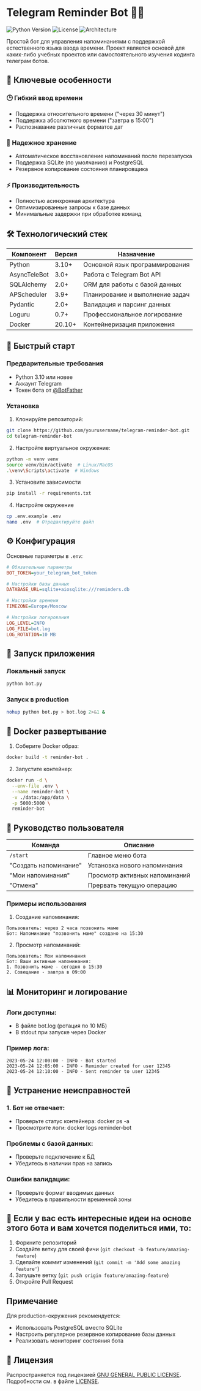 # Telegram Reminder Bot 🤖⏰

![Python Version](https://img.shields.io/badge/python-3.10%2B-blue)
![License](https://img.shields.io/badge/license-gnu-general)
![Architecture](https://img.shields.io/badge/architecture-async-orange)

Простой бот для управления напоминаниями с поддержкой естественного языка ввода времени. Проект является основой для каких-либо учебных проектов или самостоятельного изучения кодинга телеграм ботов.

## 🌟 Ключевые особенности

### 🕒 Гибкий ввод времени
- Поддержка относительного времени ("через 30 минут")
- Поддержка абсолютного времени ("завтра в 15:00")
- Распознавание различных форматов дат

### 🔄 Надежное хранение
- Автоматическое восстановление напоминаний после перезапуска
- Поддержка SQLite (по умолчанию) и PostgreSQL
- Резервное копирование состояния планировщика

### ⚡ Производительность
- Полностью асинхронная архитектура
- Оптимизированные запросы к базе данных
- Минимальные задержки при обработке команд

## 🛠 Технологический стек

| Компонент       | Версия  | Назначение                          |
|-----------------|---------|-------------------------------------|
| Python          | 3.10+   | Основной язык программирования      |
| AsyncTeleBot    | 3.0+    | Работа с Telegram Bot API           |
| SQLAlchemy      | 2.0+    | ORM для работы с базой данных       |
| APScheduler     | 3.9+    | Планирование и выполнение задач     |
| Pydantic        | 2.0+    | Валидация и парсинг данных          |
| Loguru          | 0.7+    | Профессиональное логирование        |
| Docker          | 20.10+  | Контейнеризация приложения          |

## 🚀 Быстрый старт

### Предварительные требования
- Python 3.10 или новее
- Аккаунт Telegram
- Токен бота от [@BotFather](https://t.me/BotFather)

### Установка

1. Клонируйте репозиторий:
```bash
git clone https://github.com/yourusername/telegram-reminder-bot.git
cd telegram-reminder-bot 
```

2. Настройте виртуальное окружение:
```bash
python -m venv venv
source venv/bin/activate  # Linux/MacOS
.\venv\Scripts\activate  # Windows
```

3. Установите зависимости
```bash
pip install -r requirements.txt
```

4. Настройте окружение
```bash
cp .env.example .env
nano .env  # Отредактируйте файл
```

## ⚙️ Конфигурация
Основные параметры в `.env`:
```ini
# Обязательные параметры
BOT_TOKEN=your_telegram_bot_token

# Настройки базы данных
DATABASE_URL=sqlite+aiosqlite:///reminders.db

# Настройки времени
TIMEZONE=Europe/Moscow

# Настройки логирования
LOG_LEVEL=INFO
LOG_FILE=bot.log
LOG_ROTATION=10 MB
```

## 🏃 Запуск приложения
### Локальный запуск
```bash
python bot.py
```
### Запуск в production
```bash
nohup python bot.py > bot.log 2>&1 &
```

## 🐳 Docker развертывание
1. Соберите Docker образ:
```bash
docker build -t reminder-bot .
```
2. Запустите контейнер:
```bash
docker run -d \
  --env-file .env \
  --name reminder-bot \
  -v ./data:/app/data \
  -p 5000:5000 \
  reminder-bot
```

## 📖 Руководство пользователя
| Команда               | Описание                     |
|-----------------------|------------------------------|
| `/start`              | Главное меню бота            |
| "Создать напоминание" | Установка нового напоминания |
| "Мои напоминания"     | Просмотр активных напоминаний|
| "Отмена"              | Прервать текущую операцию    |
### Примеры использования
1. Создание напоминания:
```chat
Пользователь: через 2 часа позвонить маме
Бот: Напоминание "позвонить маме" создано на 15:30
```
2. Просмотр напоминаний:
```chat 
Пользователь: Мои напоминания
Бот: Ваши активные напоминания:
1. Позвонить маме - сегодня в 15:30
2. Совещание - завтра в 09:00
```

## 📊 Мониторинг и логирование
### Логи доступны:
- В файле bot.log (ротация по 10 МБ)
- В stdout при запуске через Docker
### Пример лога:
```log
2023-05-24 12:00:00 - INFO - Bot started
2023-05-24 12:05:00 - INFO - Reminder created for user 12345
2023-05-24 12:10:00 - INFO - Sent reminder to user 12345
```
## 🔧 Устранение неисправностей
### 1. Бот не отвечает:
- Проверьте статус контейнера: docker ps -a
- Просмотрите логи: docker logs reminder-bot
### Проблемы с базой данных:
- Проверьте подключение к БД
- Убедитесь в наличии прав на запись
### Ошибки валидации:
- Проверьте формат вводимых данных
- Убедитесь в правильности временной зоны

## 🤝 Если у вас есть интересные идеи на основе этого бота и вам хочется поделиться ими, то:
1. Форкните репозиторий
2. Создайте ветку для своей фичи (`git checkout -b feature/amazing-feature`)
3. Сделайте коммит изменений (`git commit -m 'Add some amazing feature'`)
4. Запушьте ветку (`git push origin feature/amazing-feature`)
5. Откройте Pull Request

## Примечание
Для production-окружения рекомендуется:

- Использовать PostgreSQL вместо SQLite
- Настроить регулярное резервное копирование базы данных
- Реализовать мониторинг состояния бота

## 📜 Лицензия  
Распространяется под лицензией [GNU GENERAL PUBLIC LICENSE](LICENSE).  
Подробности см. в файле [LICENSE](LICENSE).
